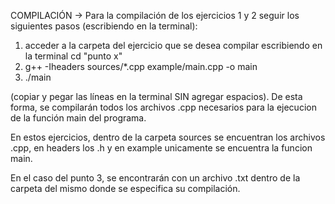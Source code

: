 COMPILACIÓN ->
Para la compilación de los ejercicios 1 y 2 seguir los siguientes pasos (escribiendo en la terminal):
1. acceder a la carpeta del ejercicio que se desea compilar escribiendo en la terminal cd "punto x"
2. g++ -Iheaders sources/*.cpp example/main.cpp -o main
3. ./main

(copiar y pegar las líneas en la terminal SIN agregar espacios).
De esta forma, se compilarán todos los archivos .cpp necesarios para la ejecucion de la función main del programa. 

En estos ejercicios, dentro de la carpeta sources se encuentran los archivos .cpp, en headers los .h y en example unicamente se encuentra la funcion main.

En el caso del punto 3, se encontrarán con un archivo .txt dentro de la carpeta del mismo donde se especifica su compilación.
